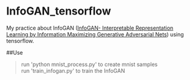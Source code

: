# InfoGAN_tensorflow
My practice about InfoGAN ([InfoGAN- Interpretable Representation Learning by Information Maximizing Generative Adversarial Nets](https://arxiv.org/abs/1606.03657)) using tensorflow.<br>

##Use
> run 'python mnist_process.py' to create mnist samples<br>
> run 'train_infogan.py' to train the InfoGAN<br>
